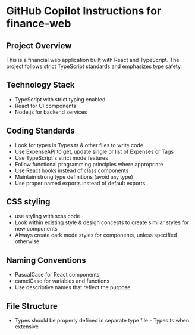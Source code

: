 # GitHub Copilot Instructions for finance-web

## Project Overview
This is a financial web application built with React and TypeScript. The project follows strict TypeScript standards and emphasizes type safety.

## Technology Stack
- TypeScript with strict typing enabled
- React for UI components
- Node.js for backend services

## Coding Standards
- Look for types in Types.ts & other files to write code
- Use ExpenseAPI to get, update single or list of Expenses or Tags
- Use TypeScript's strict mode features
- Follow functional programming principles where appropriate
- Use React hooks instead of class components
- Maintain strong type definitions (avoid `any` type)
- Use proper named exports instead of default exports

## CSS styling
- use styling with scss code
- Look within existing style & design concepts to create similar styles for new components
- Always create dark mode styles for components, unless specified otherwise


## Naming Conventions
- PascalCase for React components
- camelCase for variables and functions
- Use descriptive names that reflect the purpose

## File Structure
- Types should be properly defined in separate type file - Types.ts when extensive
